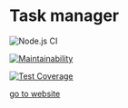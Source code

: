 # Task manager

![Node.js CI](https://github.com/andr-off/backend-project-lvl4/workflows/Node.js%20CI/badge.svg)

[![Maintainability](https://api.codeclimate.com/v1/badges/fc7e01428d254740644a/maintainability)](https://codeclimate.com/github/andr-off/backend-project-lvl4/maintainability)

[![Test Coverage](https://api.codeclimate.com/v1/badges/fc7e01428d254740644a/test_coverage)](https://codeclimate.com/github/andr-off/backend-project-lvl4/test_coverage)

[go to website](https://cool-task-manager.herokuapp.com/)
